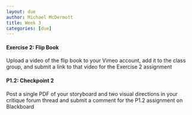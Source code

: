 ```yaml
---
layout: due
author: Michael McDermott
title: Week 3
categories: [due]
---
```

#### Exercise 2: Flip Book

Upload a video of the flip book to your Vimeo account, add it to the class group, and submit a link to that video for the Exercise 2 assignment

#### P1.2: Checkpoint 2

Post a single PDF of your storyboard and two visual directions in your critique forum thread and submit a comment for the P1.2 assignment on Blackboard
